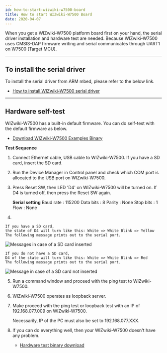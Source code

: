 ```yaml
---
id: how-to-start-wizwiki-w7500-board
title: How to start WIZwiki-W7500 Board
date: 2020-04-07
---
```


When you get a WIZwiki-W7500 platform board first on your hand, the
serial driver installation and hardware test are needed. Because
WIZwiki-W7500 uses CMSIS-DAP firmware writing and serial
communicates through UART1 on W7500 (Target MCU).  

-----

## To install the serial driver

To install the serial driver from ARM mbed, please refer to the below
link.

   * [How to install WIZwiki-W7500 serial driver](how-to-install-wizwiki-7500-serial-driver)

-----

## Hardware self-test

WIZwiki-W7500 has a built-in default firmware. You can do self-test with
the default firmware as below.

   * [Download WIZwiki-W7500 Examples Binary](how-to-write-firmware-into-wizwiki-w7500#examples-binary)

**Test Sequence**

1. Connect Ethernet cable, USB cable to WIZwiki-W7500. If you have a SD card, insert the SD card.

2. Run the Device Manager in Control panel and check which COM port is allocated to the USB port on WIZwiki-W7500.

3. Press Reset SW, then LED 'D4' on WIZwiki-W7500 will be turned on. If D4 is turned off, then press the Reset SW again.

    **Serial setting**
    Baud rate : 115200
    Data bits : 8
    Parity : None
    Stop bits : 1
    Flow : None
    
4.

    If you have a SD card,
    the state of D4 will turn like this: White => White Blink => Yellow
    The following message prints out to the serial port.

![Messages in case of a SD card inserted](/img/products/w7500/overview/wizwiki_serial_ok.png)

    If you do not have a SD card,
    D4 of the state will turn like this: White => White Blink => Red
    The following message prints out to the serial port.

![Message in case of a SD card not inserted](/img/products/w7500/overview/wizwiki_serial_sdcard.png)

5. Run a command window and proceed with the ping test to
WIZwiki-W7500.

6. WIZwiki-W7500 operates as loopback server.

7. Make proceed with the ping test or loopback test with an IP of
192.168.077.009 on WIZwiki-W7500.

    Necessarily, IP of the PC must also be set to 192.168.077.XXX.

8. If you can do everything well, then your WIZwiki-W7500 doesn't have
any problem.

   * <a href="/img/products/w7500/overview/w7500x_wztoe_manu.zip" target="_blank">Hardware test binary download</a>
